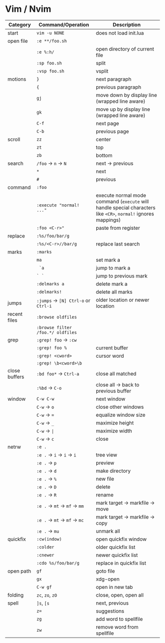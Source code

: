 # Vim / Nvim

| Category      | Command/Operation                    | Description                                                                                                    |
| ------------- | ------------------------------------ | -------------------------------------------------------------------------------------------------------------- |
| start         | `vim -u NONE`                        | does not load init.lua                                                                                         |
| open file     | `:e **/foo.sh`                       |                                                                                                                |
|               | `:e %:h/`                            | open directory of current file                                                                                 |
|               | `:sp foo.sh`                         | split                                                                                                          |
|               | `:vsp foo.sh`                        | vsplit                                                                                                         |
| motions       | `}`                                  | next paragraph                                                                                                 |
|               | `{`                                  | previous paragraph                                                                                             |
|               | `gj`                                 | move down by display line (wrapped line aware)                                                                |
|               | `gk`                                 | move up by display line (wrapped line aware)                                                                  |
|               | `C-f`                                | next page                                                                                                      |
|               | `C-b`                                | previous page                                                                                                  |
| scroll        | `zz`                                 | center                                                                                                         |
|               | `zt`                                 | top                                                                                                            |
|               | `zb`                                 | bottom                                                                                                         |
| search        | `/foo` -> `n` -> `N`                 | next -> previous                                                                                               |
|               | `*`                                  | next <cword>                                                                                                   |
|               | `#`                                  | previous <cword>                                                                                               |
| command       | `:foo`                               |                                                                                                                |
|               | `:execute "normal! ..."`             | execute normal mode command (`execute` will handle special characters like `<CR>`, `normal!` ignores mappings) |
|               | `:foo <C-r>"`                        | paste from register                                                                                            |
| replace       | `:%s/foo/bar/g`                      |                                                                                                                |
|               | `:%s/<C-r>//bar/g`                   | replace last search                                                                                            |
| marks         | `:marks`                             |                                                                                                                |
|               | `ma`                                 | set mark a                                                                                                     |
|               | `` `a``                              | jump to mark a                                                                                                 |
|               | `` ` ` ``                            | jump to previous mark                                                                                          |
|               | `:delmarks a`                        | delete mark a                                                                                                  |
|               | `:delmarks!`                         | delete all marks                                                                                               |
| jumps         | `:jumps` -> `[N] Ctrl-o` or `Ctrl-i` | older location or newer location                                                                               |
| recent files  | `:browse oldfiles`                   |                                                                                                                |
|               | `:browse filter /foo.*/ oldfiles`    |                                                                                                                |
| grep          | `:grep! foo` -> `:cw`                |                                                                                                                |
|               | `:grep! foo %`                       | current buffer                                                                                                 |
|               | `:grep! <cword>`                     | cursor word                                                                                                    |
|               | `:grep! \b<cword>\b`                 |                                                                                                                |
| close buffers | `:bd foo*` -> `Ctrl-a`               | close all matched                                                                                              |
|               | `:%bd` -> `C-o`                      | close all -> back to previous buffer                                                                           |
| window        | `C-w C-w`                            | next window                                                                                                    |
|               | `C-w` -> `o`                         | close other windows                                                                                            |
|               | `C-w` -> `=`                         | equalize window size                                                                                           |
|               | `C-w` -> `_`                         | maximize height                                                                                                |
|               | `C-w` -> `\|`                        | maximize width                                                                                                 |
|               | `C-w` -> `c`                         | close                                                                                                          |
| netrw         | `:e .`                               |                                                                                                                |
|               | `:e .` -> `i` -> `i` -> `i`          | tree view                                                                                                      |
|               | `:e .` -> `p`                        | preview                                                                                                        |
|               | `:e .` -> `d`                        | make directory                                                                                                 |
|               | `:e .` -> `%`                        | new file                                                                                                       |
|               | `:e .` -> `D`                        | delete                                                                                                         |
|               | `:e .` -> `R`                        | rename                                                                                                         |
|               | `:e .` -> `mt` -> `mf` -> `mm`       | mark target -> markfile -> move                                                                                |
|               | `:e .` -> `mt` -> `mf` -> `mc`       | mark target -> markfile -> copy                                                                                |
|               | `:e .` -> `mu`                       | unmark all                                                                                                     |
| quickfix      | `:cw(indow)`                         | open quickfix window                                                                                           |
|               | `:colder`                            | older quickfix list                                                                                            |
|               | `:cnewer`                            | newer quickfix list                                                                                            |
|               | `:cdo %s/foo/bar/g`                  | replace in quickfix list                                                                                       |
| open path     | `gf`                                 | goto file                                                                                                      |
|               | `gx`                                 | xdg-open                                                                                                       |
|               | `C-w gf`                             | open in new tab                                                                                                |
| folding       | `zc`, `zo`, `zO`                     | close, open, open all                                                                                          |
| spell         | `]s`, `[s`                           | next, previous                                                                                                 |
|               | `z=`                                 | suggestions                                                                                                    |
|               | `zg`                                 | add word to spellfile                                                                                          |
|               | `zw`                                 | remove word from spellfile                                                                                     |
